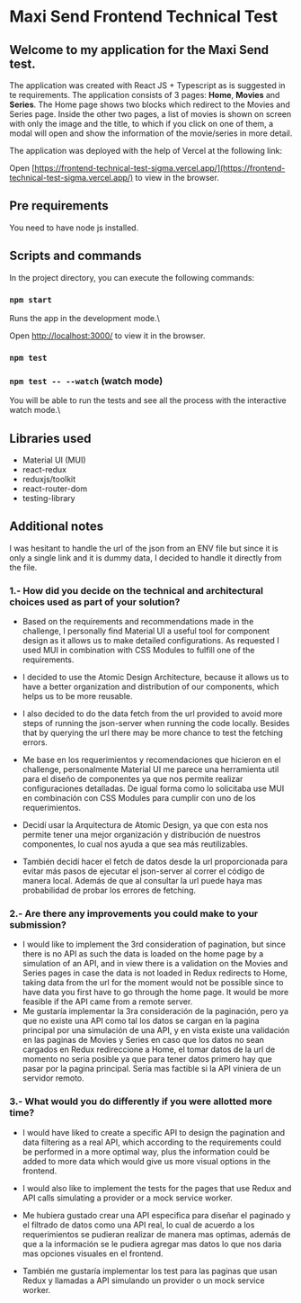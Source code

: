 # Maxi Send Frontend Technical Test

## Welcome to my application for the Maxi Send test.

The application was created with React JS + Typescript as is suggested in te requirements. The application consists of 3 pages: **Home**, **Movies** and **Series**. The Home page shows two blocks which redirect to the Movies and Series page. Inside the other two pages, a list of movies is shown on screen with only the image and the title, to which if you click on one of them, a modal will open and show the information of the movie/series in more detail.

The application was deployed with the help of Vercel at the following link:

Open [https://frontend-technical-test-sigma.vercel.app/](https://frontend-technical-test-sigma.vercel.app/) to view in the browser.

## Pre requirements

You need to have node js installed.

## Scripts and commands

In the project directory, you can execute the following commands:

### `npm start`

Runs the app in the development mode.\

Open [http://localhost:3000/](http://localhost:3000) to view it in the browser.

### `npm test`

### `npm test -- --watch` (watch mode)

You will be able to run the tests and see all the process with the interactive watch mode.\

## Libraries used

- Material UI (MUI)
- react-redux
- reduxjs/toolkit
- react-router-dom
- testing-library

## Additional notes

I was hesitant to handle the url of the json from an ENV file but since it is only a single link and it is dummy data, I decided to handle it directly from the file.

### 1.- How did you decide on the technical and architectural choices used as part of your solution?

- Based on the requirements and recommendations made in the challenge, I personally find Material UI a useful tool for component design as it allows us to make detailed configurations. As requested I used MUI in combination with CSS Modules to fulfill one of the requirements.
- I decided to use the Atomic Design Architecture, because it allows us to have a better organization and distribution of our components, which helps us to be more reusable.
- I also decided to do the data fetch from the url provided to avoid more steps of running the json-server when running the code locally. Besides that by querying the url there may be more chance to test the fetching errors.

- Me base en los requerimientos y recomendaciones que hicieron en el challenge, personalmente Material UI me parece una herramienta util para el diseño de componentes ya que nos permite realizar configuraciones detalladas. De igual forma como lo solicitaba use MUI en combinación con CSS Modules para cumplir con uno de los requerimientos.
- Decidí usar la Arquitectura de Atomic Design, ya que con esta nos permite tener una mejor organización y distribución de nuestros componentes, lo cual nos ayuda a que sea más reutilizables.
- También decidí hacer el fetch de datos desde la url proporcionada para evitar más pasos de ejecutar el json-server al correr el código de manera local. Además de que al consultar la url puede haya mas probabilidad de probar los errores de fetching.

### 2.- Are there any improvements you could make to your submission?

- I would like to implement the 3rd consideration of pagination, but since there is no API as such the data is loaded on the home page by a simulation of an API, and in view there is a validation on the Movies and Series pages in case the data is not loaded in Redux redirects to Home, taking data from the url for the moment would not be possible since to have data you first have to go through the home page. It would be more feasible if the API came from a remote server.
- Me gustaría implementar la 3ra consideración de la paginación, pero ya que no existe una API como tal los datos se cargan en la pagina principal por una simulación de una API, y en vista existe una validación en las paginas de Movies y Series en caso que los datos no sean cargados en Redux redireccione a Home, el tomar datos de la url de momento no seria posible ya que para tener datos primero hay que pasar por la pagina principal. Sería mas factible si la API viniera de un servidor remoto.

### 3.- What would you do differently if you were allotted more time?

- I would have liked to create a specific API to design the pagination and data filtering as a real API, which according to the requirements could be performed in a more optimal way, plus the information could be added to more data which would give us more visual options in the frontend.
- I would also like to implement the tests for the pages that use Redux and API calls simulating a provider or a mock service worker.

- Me hubiera gustado crear una API especifica para diseñar el paginado y el filtrado de datos como una API real, lo cual de acuerdo a los requerimientos se pudieran realizar de manera mas optimas, además de que a la información se le pudiera agregar mas datos lo que nos daria mas opciones visuales en el frontend.
- También me gustaría implementar los test para las paginas que usan Redux y llamadas a API simulando un provider o un mock service worker.
